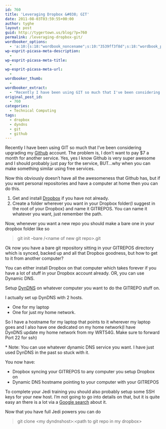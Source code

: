```yaml
---
id: 760
title: 'Leveraging Dropbox &#038; GIT'
date: 2011-08-03T03:59:55+00:00
author: tyghe
layout: post
guid: http://tygertown.us/blog/?p=760
permalink: /leveraging-dropbox-git/
wordbooker_options:
  - 'a:10:{s:18:"wordbook_noncename";s:10:"3539ff3f8d";s:18:"wordbook_page_post";s:4:"-100";s:18:"wordbook_orandpage";s:1:"2";s:23:"wordbook_default_author";s:1:"2";s:23:"wordbook_extract_length";s:3:"256";s:19:"wordbook_actionlink";s:3:"300";s:26:"wordbooker_publish_default";s:2:"on";s:18:"wordbook_attribute";s:31:"Posted a new post on their blog";s:29:"wordbooker_status_update_text";s:35:": New blog post :  %title% - %link%";s:20:"wordbook_comment_get";s:2:"on";}'
wp-esprit-picasa-meta-description:
  - 
wp-esprit-picasa-meta-title:
  - 
wp-esprit-picasa-meta-url:
  - 
wordbooker_thumb:
  - 
wordbooker_extract:
  - "Recently I have been using GIT so much that I've been considering upgrading my Github account. The problem is, I don't want to pay $7 a month for another service. Yes, yes I know Github is very super awesome and I should probably just pay for the servi ..."
original_post_id:
  - 760
categories:
  - Technical Computing
tags:
  - dropbox
  - dyndns
  - git
  - github
---
```

Recently I have been using GIT so much that I&#8217;ve been considering upgrading my <a title="Necrolyte2's GitHub" href="http://www.github.com/necrolyte2" target="_blank">Github</a> <span>account. The problem is, I don&#8217;t want to pay $7 a month for another service. Yes, yes I know Github is very super awesome and I should probably just pay for the service, BUT&#8230;why when you can make something similar</span> using free services.<!--more-->

<span>Now this obviously doesn&#8217;t have all the awesomeness that Github has, but if you want personal <span>repositories</span> and have a computer at home then you can do this.</span>

  1. Get and install <a title="Dropbox" href="http://www.dropbox.com" target="_blank">Dropbox</a> if you have not already.
  2. <span>Create a folder wherever you want in your Dropbox folder(I suggest in the root of your Dropbox) and name it GITREPOS. You can name it whatever you want, just remember the path.</span>

<span>Now, whenever you want a new <span>repo</span> you should make a bare one in your <span>dropbox</span> folder like so</span>

>  <span>git <span>init</span> &#8211;bare <path to GITREPOS>/<name of new git <span>repo</span>>.git</span>

<span><span>Ok</span> now you have a bare git <span>repository</span> sitting in your GITREPOS directory which is synced, backed up and all that Dropbox goodness, but how to get to it from another computer?</span>

<span>You can either install Dropbox on that computer which takes forever if you have a lot of stuff in your Dropbox account already. OR, you can use</span> Dynamic DNS.

Setup <a title="DynDNS" href="http://www.dyndns.com/" target="_blank"><span><span>DynDNS</span></span></a> on whatever computer you want to do the GITREPO stuff on.

<span>I actually set up <span>DynDNS</span> with 2 hosts.</span>

  * One for my laptop
  * One for just my home network.

<span>So I have a <span>hostname</span> for my laptop that points to it wherever my laptop goes and I also have one dedicated on my home network(I have DynDNS update my home network from my WRT54G. Make sure to forward Port 22 for ssh)</span>

<span>* Note: You can use whatever dynamic <span>DNS</span> service you want. I have just used <span>DynDNS</span> in the past so stuck with it.</span>

You now have:

  * <span>Dropbox syncing your GITREPOS to any computer you setup Dropbox on</span>
  * <span>Dynamic DNS <span>hostname</span> pointing to your computer with your GITREPOS</span>

To complete your Jedi training you should also probably setup some SSH keys for your new host. I&#8217;m not going to go into details on that, but it is quite easy an there is a lot via a <a title="Let Me Google That For You ssh keygen" href="http://lmgtfy.com/?q=ssh+keygen" target="_blank">Google search</a> about it.

Now that you have full Jedi powers you can do

> <span>git clone <my <span>dyndnshost</span>>:<path to git <span>repo</span> in my <span>dropbox</span>></span>